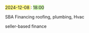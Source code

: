 <span style="background:#fff88f">2024-12-08 </span>: <span style="background:#d3f8b6">18:00</span>

SBA Financing
roofing, plumbing, Hvac 

seller-based finance 
